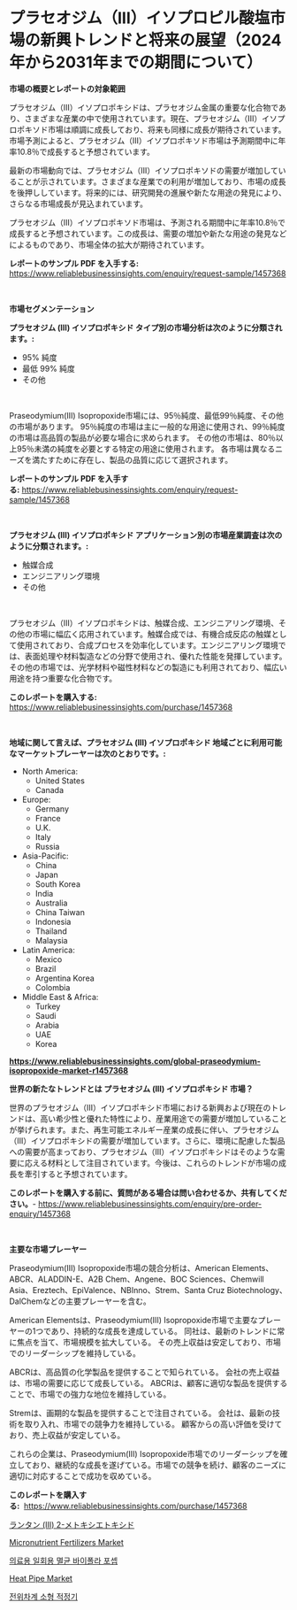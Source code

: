 <p><h1>プラセオジム（III）イソプロピル酸塩市場の新興トレンドと将来の展望（2024年から2031年までの期間について）</h1></p><p><strong>市場の概要とレポートの対象範囲</strong></p>
<p><p>プラセオジム（III）イソプロポキシドは、プラセオジム金属の重要な化合物であり、さまざまな産業の中で使用されています。現在、プラセオジム（III）イソプロポキソド市場は順調に成長しており、将来も同様に成長が期待されています。市場予測によると、プラセオジム（III）イソプロポキソド市場は予測期間中に年率10.8％で成長すると予想されています。</p><p>最新の市場動向では、プラセオジム（III）イソプロポキソドの需要が増加していることが示されています。さまざまな産業での利用が増加しており、市場の成長を後押ししています。将来的には、研究開発の進展や新たな用途の発見により、さらなる市場成長が見込まれています。</p><p>プラセオジム（III）イソプロポキソド市場は、予測される期間中に年率10.8％で成長すると予想されています。この成長は、需要の増加や新たな用途の発見などによるものであり、市場全体の拡大が期待されています。</p></p>
<p><strong>レポートのサンプル PDF を入手する:</strong> <a href="https://www.reliablebusinessinsights.com/enquiry/request-sample/1457368">https://www.reliablebusinessinsights.com/enquiry/request-sample/1457368</a></p>
<p>&nbsp;</p>
<p><strong>市場セグメンテーション</strong></p>
<p><strong>プラセオジム (III) イソプロポキシド タイプ別の市場分析は次のように分類されます。:</strong></p>
<p><ul><li>95% 純度</li><li>最低 99% 純度</li><li>その他</li></ul></p>
<p>&nbsp;</p>
<p><p>Praseodymium(III) Isopropoxide市場には、95％純度、最低99％純度、その他の市場があります。 95％純度の市場は主に一般的な用途に使用され、99％純度の市場は高品質の製品が必要な場合に求められます。 その他の市場は、80％以上95％未満の純度を必要とする特定の用途に使用されます。 各市場は異なるニーズを満たすために存在し、製品の品質に応じて選択されます。</p></p>
<p><strong>レポートのサンプル PDF を入手する:</strong>&nbsp;<a href="https://www.reliablebusinessinsights.com/enquiry/request-sample/1457368">https://www.reliablebusinessinsights.com/enquiry/request-sample/1457368</a></p>
<p>&nbsp;</p>
<p><strong> プラセオジム (III) イソプロポキシド アプリケーション別の市場産業調査は次のように分類されます。:</strong></p>
<p><ul><li>触媒合成</li><li>エンジニアリング環境</li><li>その他</li></ul></p>
<p>&nbsp;</p>
<p><p>プラセオジム（III）イソプロポキシドは、触媒合成、エンジニアリング環境、その他の市場に幅広く応用されています。触媒合成では、有機合成反応の触媒として使用されており、合成プロセスを効率化しています。エンジニアリング環境では、表面処理や材料製造などの分野で使用され、優れた性能を発揮しています。その他の市場では、光学材料や磁性材料などの製造にも利用されており、幅広い用途を持つ重要な化合物です。</p></p>
<p><strong>このレポートを購入する:</strong>&nbsp; <a href="https://www.reliablebusinessinsights.com/purchase/1457368">https://www.reliablebusinessinsights.com/purchase/1457368</a></p>
<p>&nbsp;</p>
<p><strong>地域に関して言えば、プラセオジム (III) イソプロポキシド 地域ごとに利用可能なマーケットプレーヤーは次のとおりです。:</strong></p>
<p><ul>
    <li>
        North America:
        <ul>
            <li>United States</li>
            <li>Canada</li>
        </ul>
    </li>
    <li>
        Europe:
        <ul>
            <li>Germany</li>
            <li>France</li>
            <li>U.K.</li>
            <li>Italy</li>
            <li>Russia</li>
        </ul>
    </li>
    <li>
        Asia-Pacific:
        <ul>
            <li>China</li>
            <li>Japan</li>
            <li>South Korea</li>
            <li>India</li>
            <li>Australia</li>
            <li>China Taiwan</li>
            <li>Indonesia</li>
            <li>Thailand</li>
            <li>Malaysia</li>
        </ul>
    </li>
    <li>
        Latin America:
        <ul>
            <li>Mexico</li>
            <li>Brazil</li>
            <li>Argentina Korea</li>
            <li>Colombia</li>
        </ul>
    </li>
    <li>
        Middle East & Africa:
        <ul>
            <li>Turkey</li>
            <li>Saudi</li>
            <li>Arabia</li>
            <li>UAE</li>
            <li>Korea</li>
        </ul>
    </li>
    </ul></p>
<p><strong><a href="https://www.reliablebusinessinsights.com/global-praseodymium-isopropoxide-market-r1457368">https://www.reliablebusinessinsights.com/global-praseodymium-isopropoxide-market-r1457368</a></strong>&nbsp;</p>
<p><strong>世界の新たなトレンドとは プラセオジム (III) イソプロポキシド 市場？</strong></p>
<p><p>世界のプラセオジム（III）イソプロポキシド市場における新興および現在のトレンドは、高い希少性と優れた特性により、産業用途での需要が増加していることが挙げられます。また、再生可能エネルギー産業の成長に伴い、プラセオジム（III）イソプロポキシドの需要が増加しています。さらに、環境に配慮した製品への需要が高まっており、プラセオジム（III）イソプロポキシドはそのような需要に応える材料として注目されています。今後は、これらのトレンドが市場の成長を牽引すると予想されています。</p></p>
<p><strong>このレポートを購入する前に、質問がある場合は問い合わせるか、共有してください。</strong>- <a href="https://www.reliablebusinessinsights.com/enquiry/pre-order-enquiry/1457368">https://www.reliablebusinessinsights.com/enquiry/pre-order-enquiry/1457368</a></p>
<p>&nbsp;</p>
<p><strong>主要な市場プレーヤー</strong></p>
<p><p>Praseodymium(III) Isopropoxide市場の競合分析は、American Elements、ABCR、ALADDIN-E、A2B Chem、Angene、BOC Sciences、Chemwill Asia、Ereztech、EpiValence、NBInno、Strem、Santa Cruz Biotechnology、DalChemなどの主要プレーヤーを含む。 </p><p>American Elementsは、Praseodymium(III) Isopropoxide市場で主要なプレーヤーの1つであり、持続的な成長を達成している。 同社は、最新のトレンドに常に焦点を当て、市場規模を拡大している。 その売上収益は安定しており、市場でのリーダーシップを維持している。</p><p>ABCRは、高品質の化学製品を提供することで知られている。 会社の売上収益は、市場の需要に応じて成長している。 ABCRは、顧客に適切な製品を提供することで、市場での強力な地位を維持している。</p><p>Stremは、画期的な製品を提供することで注目されている。 会社は、最新の技術を取り入れ、市場での競争力を維持している。 顧客からの高い評価を受けており、売上収益が安定している。</p><p>これらの企業は、Praseodymium(III) Isopropoxide市場でのリーダーシップを確立しており、継続的な成長を遂げている。市場での競争を続け、顧客のニーズに適切に対応することで成功を収めている。</p></p>
<p><strong>このレポートを購入する:</strong>&nbsp;&nbsp;<a href="https://www.reliablebusinessinsights.com/purchase/1457368">https://www.reliablebusinessinsights.com/purchase/1457368</a></p>
<p><p><a href="https://github.com/BrionnaBoyle/Market-Research-Report-List-1/blob/main/1516968122041.md">ランタン (III) 2-メトキシエトキシド</a></p><p><a href="https://github.com/zolotuy145/Market-Research-Report-List-1/blob/main/micronutrient-fertilizers-market.md">Micronutrient Fertilizers Market</a></p><p><a href="https://github.com/Hubertstyenger6685/Market-Research-Report-List-2/blob/main/2457176114103.md">의료용 일회용 멸균 바이폴라 포셉</a></p><p><a href="https://issuu.com/reportprime-2/docs/heat-pipe-market-size-2030.pptx">Heat Pipe Market</a></p><p><a href="https://github.com/hxzi07639916/Market-Research-Report-List-2/blob/main/4729813114102.md">전위차계 소형 적정기</a></p></p>